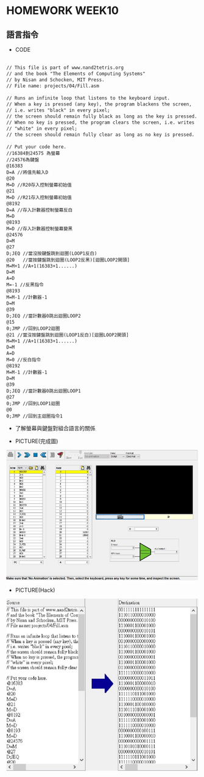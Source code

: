 # HOMEWORK WEEK10

## 語言指令
* CODE
<pre><code>
// This file is part of www.nand2tetris.org
// and the book "The Elements of Computing Systems"
// by Nisan and Schocken, MIT Press.
// File name: projects/04/Fill.asm

// Runs an infinite loop that listens to the keyboard input.
// When a key is pressed (any key), the program blackens the screen,
// i.e. writes "black" in every pixel;
// the screen should remain fully black as long as the key is pressed. 
// When no key is pressed, the program clears the screen, i.e. writes
// "white" in every pixel;
// the screen should remain fully clear as long as no key is pressed.

// Put your code here.
//16384到24575 為螢幕
//24576為鍵盤
@16383
D=A //將值先輸入D
@20
M=D //R20存入控制螢幕初始值
@21
M=D //R21存入控制螢幕初始值
@8192
D=A //存入計數器控制螢幕反白
M=D
@8193
M=D //存入計數器控制螢幕變黑
@24576
D=M 
@27
D;JEQ //當沒按鍵盤跳到迴圈(LOOP1反白)
@20   //當按鍵盤跳到迴圈(LOOP2反黑)[迴圈LOOP2開頭]
M=M+1 //A+1(16383+1......)
D=M   
A=D
M=-1 //反黑指令
@8193 
M=M-1 //計數器-1
D=M
@39  
D;JEQ //當計數器0跳出迴圈LOOP2
@15
0;JMP //回到LOOP2迴圈
@21 //當沒按鍵盤跳到迴圈(LOOP1反白)[迴圈LOOP2開頭]
M=M+1 //A+1(16383+1......)
D=M
A=D
M=0 //反白指令
@8192
M=M-1 //計數器-1
D=M
@39
D;JEQ //當計數器0跳出迴圈LOOP1
@27
0;JMP //回到LOOP1迴圈
@0
0;JMP //回到主迴圈指令1
</code></pre>
* 了解螢幕與鍵盤對組合語言的關係

* PICTURE(完成圖)

![PICTURE1](https://github.com/brian891005/co109a/blob/master/HW/%E5%9C%96%E7%89%87/24.jpg)

* PICTURE(Hack)

![PICTURE2](https://github.com/brian891005/co109a/blob/master/HW/%E5%9C%96%E7%89%87/25.jpg)